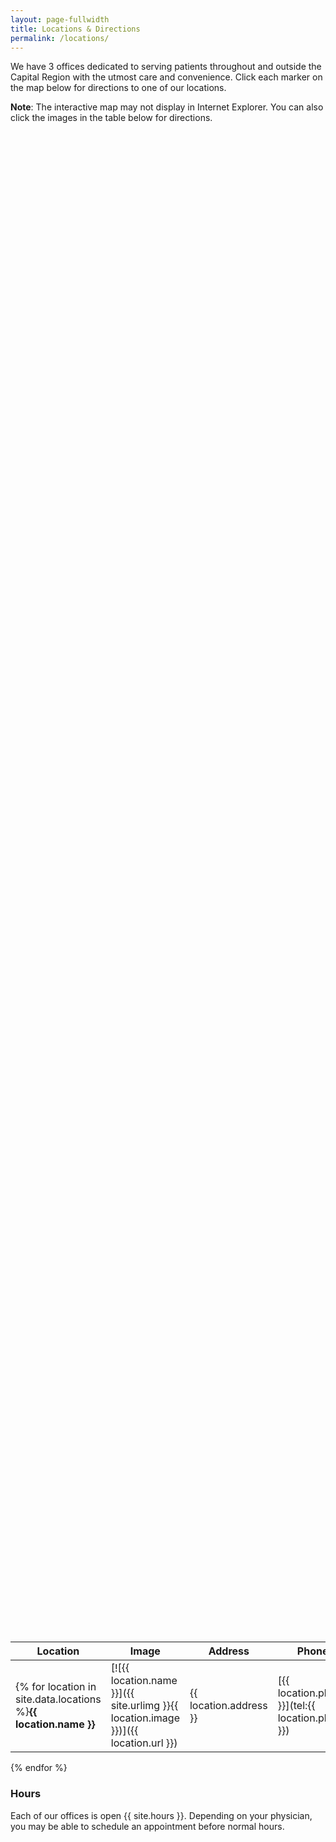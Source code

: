 ```yaml
---
layout: page-fullwidth
title: Locations & Directions
permalink: /locations/
---
```


<style>
  #capitaloto-map {
    height: 60vh;
  }
</style>

We have 3 offices dedicated to serving patients throughout and outside the Capital Region with the utmost care and convenience.
Click each marker on the map below for directions to one of our locations.

**Note**: The interactive map may not display in Internet Explorer. You can also click the images in the table below for directions.

<div id="capitaloto-map" class="b15"></div>

Location | Image | Address | Phone | Fax
--- | --- | --- | --- | ---
{% for location in site.data.locations  %}**{{ location.name }}** | [![{{ location.name }}]({{ site.urlimg }}{{ location.image }})]({{ location.url }}) | {{ location.address }} | [{{ location.phone }}](tel:{{ location.phone }}) | [{{ location.fax }}](tel:{{ location.fax }})
{% endfor %}

### Hours

Each of our offices is open {{ site.hours }}. Depending on your physician, you may be able to schedule an appointment before normal hours.
